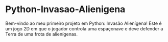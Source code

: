 # Python-Invasao-Alienigena
Bem-vindo ao meu primeiro projeto em Python: Invasão Alienígena! Este é um jogo 2D em que o jogador controla uma espaçonave e deve defender a Terra de uma frota de alienígenas.
